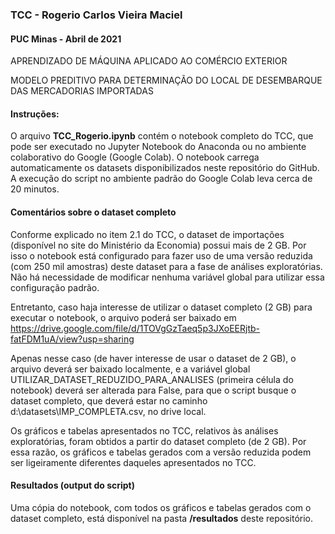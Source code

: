 ### TCC - Rogerio Carlos Vieira Maciel
#### PUC Minas - Abril de 2021
APRENDIZADO DE MÁQUINA APLICADO AO COMÉRCIO EXTERIOR

MODELO PREDITIVO PARA DETERMINAÇÃO DO LOCAL DE DESEMBARQUE DAS MERCADORIAS IMPORTADAS 


#### Instruções:
O arquivo **TCC_Rogerio.ipynb** contém o notebook completo do TCC, que pode ser executado no Jupyter Notebook do Anaconda ou no ambiente colaborativo do Google (Google Colab). O notebook carrega automaticamente os datasets disponibilizados neste repositório do GitHub. A execução do script no ambiente padrão do Google Colab leva cerca de 20 minutos.



#### Comentários sobre o dataset completo
Conforme explicado no item 2.1 do TCC, o dataset de importações (disponível no site do Ministério da Economia) possui mais de 2 GB. Por isso o notebook está configurado para fazer uso de uma versão reduzida (com 250 mil amostras) deste dataset para a fase de análises exploratórias. Não há necessidade de modificar nenhuma variável global para utilizar essa configuração padrão.


Entretanto, caso haja interesse de utilizar o dataset completo (2 GB) para executar o notebook, o arquivo poderá ser baixado em https://drive.google.com/file/d/1TOVgGzTaeq5p3JXoEERjtb-fatFDM1uA/view?usp=sharing

Apenas nesse caso (de haver interesse de usar o dataset de 2 GB), o arquivo deverá ser baixado localmente, e a variável global UTILIZAR_DATASET_REDUZIDO_PARA_ANALISES (primeira célula do notebook) deverá ser alterada para False, para que o script busque o dataset completo, que deverá estar no caminho d:\\datasets\\IMP_COMPLETA.csv, no drive local.

Os gráficos e tabelas apresentados no TCC, relativos às análises exploratórias, foram obtidos a partir do dataset completo (de 2 GB). Por essa razão, os gráficos e tabelas gerados com a versão reduzida podem ser ligeiramente diferentes daqueles apresentados no TCC.


#### Resultados (output do script)
Uma cópia do notebook, com todos os gráficos e tabelas gerados com o dataset completo, está disponível na pasta **/resultados** deste repositório.
